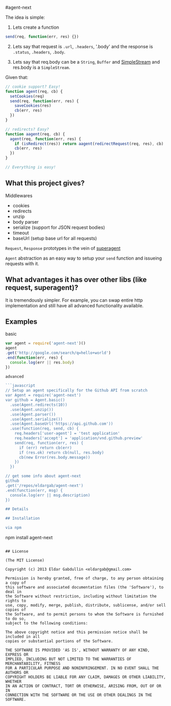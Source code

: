 #agent-next

The idea is simple:

1) Lets create a function

```javascript
send(req, function(err, res) {})
```

2) Lets say that request is `.url`, `.headers`, '.body'
and the response is `.status`, `.headers`, `.body`.

3) Lets say that req.body can be a `String`, `Buffer` and
[SimpleStream](https://github.com/eldargab/stream-simple)
and res.body is a `SimpleStream`.

Given that:

```javascript
// cookie support? Easy!
function agent(req, cb) {
  setCookies(req)
  send(req, function(err, res) {
    saveCookies(res)
    cb(err, res)
  })
}

// redirects? Easy?
function aagent(req, cb) {
  agent(req, function(err, res) {
    if (isRedirect(res)) return aagent(redirectRequest(req, res), cb)
    cb(err, res)
  })
}

// Everything is easy!
```

## What this project gives?

Middlewares

  * cookies
  * redirects
  * unzip
  * body parser
  * serialize (support for JSON request bodies)
  * timeout
  * baseUrl (setup base url for all requests)

`Request`, `Response` prototypes in the vein of [superagent](https://github.com/visionmedia/superagent)

`Agent` abstraction as an easy way to setup your `send` function and issueing requests with it.

## What advantages it has over other libs (like request, superagent)?

It is tremendously simpler. For example, you can swap entire http implementation and still have
all advanced functionality available.

## Examples

basic

```javascript
var agent = require('agent-next')()
agent
.get('http://google.com/search/q=hello+world')
.end(function(err, res) {
  console.log(err || res.body)
})

advanced

```javascript
// Setup an agent specifically for the Github API from scratch
var Agent = require('agent-next')
var github = Agent.basic()
  .use(Agent.redirects(10))
  .use(Agent.unzip())
  .use(Agent.parser())
  .use(Agent.serialize())
  .use(Agent.baseUrl('https://api.github.com'))
  .use(function(req, send, cb) {
    req.headers['user-agent'] = 'test application'
    req.headers['accept'] = 'application/vnd.github.preview'
    send(req, function(err, res) {
      if (err) return cb(err)
      if (res.ok) return cb(null, res.body)
      cb(new Error(res.body.message))
    })
  })

// get some info about agent-next
github
.get('/repos/eldargab/agent-next')
.end(function(err, msg) {
  console.log(err || msg.description)
})

## Details

## Installation

via npm

```
npm install agent-next
```

## License

(The MIT License)

Copyright (c) 2013 Eldar Gabdullin <eldargab@gmail.com>

Permission is hereby granted, free of charge, to any person obtaining a copy of
this software and associated documentation files (the 'Software'), to deal in
the Software without restriction, including without limitation the rights to
use, copy, modify, merge, publish, distribute, sublicense, and/or sell copies of
the Software, and to permit persons to whom the Software is furnished to do so,
subject to the following conditions:

The above copyright notice and this permission notice shall be included in all
copies or substantial portions of the Software.

THE SOFTWARE IS PROVIDED 'AS IS', WITHOUT WARRANTY OF ANY KIND, EXPRESS OR
IMPLIED, INCLUDING BUT NOT LIMITED TO THE WARRANTIES OF MERCHANTABILITY, FITNESS
FOR A PARTICULAR PURPOSE AND NONINFRINGEMENT. IN NO EVENT SHALL THE AUTHORS OR
COPYRIGHT HOLDERS BE LIABLE FOR ANY CLAIM, DAMAGES OR OTHER LIABILITY, WHETHER
IN AN ACTION OF CONTRACT, TORT OR OTHERWISE, ARISING FROM, OUT OF OR IN
CONNECTION WITH THE SOFTWARE OR THE USE OR OTHER DEALINGS IN THE SOFTWARE.
